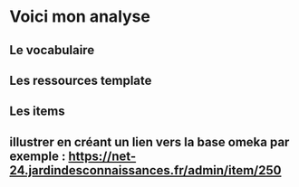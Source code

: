 # Voici mon analyse

## Le vocabulaire 


## Les ressources template


## Les items


## illustrer en créant un lien vers la base omeka par exemple : https://net-24.jardindesconnaissances.fr/admin/item/250 
